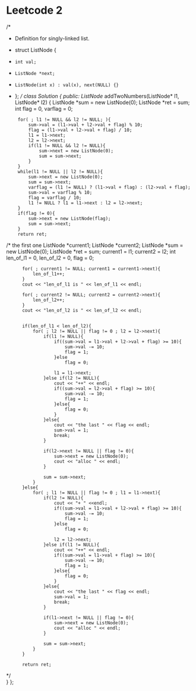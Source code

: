 # Leetcode 2
  /*
   * Definition for singly-linked list.
   * struct ListNode {
   *     int val;
   *     ListNode *next;
   *     ListNode(int x) : val(x), next(NULL) {}
   * };
   */
  class Solution {
  public:
      ListNode* addTwoNumbers(ListNode* l1, ListNode* l2) {
          ListNode *sum = new ListNode(0);
          ListNode *ret = sum;
          int flag = 0, varflag = 0;

          for( ; l1 != NULL && l2 != NULL; ){
              sum->val = (l1->val + l2->val + flag) % 10;
              flag = (l1->val + l2->val + flag) / 10;
              l1 = l1->next;
              l2 = l2->next;
              if(l1 != NULL && l2 != NULL){
                  sum->next = new ListNode(0);
                  sum = sum->next;
              }
          }
          while(l1 != NULL || l2 != NULL){
              sum->next = new ListNode(0);
              sum = sum->next;
              varflag = (l1 != NULL) ? (l1->val + flag) : (l2->val + flag);
              sum->val = varflag % 10;
              flag = varflag / 10;
              l1 != NULL ? l1 = l1->next : l2 = l2->next;            
          }
          if(flag != 0){
              sum->next = new ListNode(flag);
              sum = sum->next;
          }
          return ret;        

  /* the first one
          ListNode *current1;
          ListNode *current2;
          ListNode *sum = new ListNode(0);
          ListNode *ret = sum;
          current1 = l1;
          current2 = l2;
          int len_of_l1 = 0, len_of_l2 = 0, flag = 0;


          for( ; current1 != NULL; current1 = current1->next){
              len_of_l1++;
          }
          cout << "len_of_l1 is " << len_of_l1 << endl;

          for( ; current2 != NULL; current2 = current2->next){
              len_of_l2++;
          }
          cout << "len_of_l2 is " << len_of_l2 << endl;


          if(len_of_l1 < len_of_l2){
              for( ; l2 != NULL || flag != 0 ; l2 = l2->next){
                  if(l1 != NULL){
                      if((sum->val = l1->val + l2->val + flag) >= 10){
                          sum->val -= 10;
                          flag = 1;
                      }else
                          flag = 0;

                      l1 = l1->next;
                  }else if(l2 != NULL){
                      cout << "++" << endl;
                      if((sum->val = l2->val + flag) >= 10){
                          sum->val -= 10;
                          flag = 1;
                      }else{
                          flag = 0;
                      }
                  }else{
                      cout << "the last " << flag << endl;
                      sum->val = 1;
                      break;
                  }

                  if(l2->next != NULL || flag != 0){
                      sum->next = new ListNode(0);
                      cout << "alloc " << endl;
                  }

                  sum = sum->next;
              }
          }else{
              for( ; l1 != NULL || flag != 0 ; l1 = l1->next){
                  if(l2 != NULL){
                      cout << "+ " <<endl;
                      if((sum->val = l1->val + l2->val + flag) >= 10){
                          sum->val -= 10;
                          flag = 1;
                      }else
                          flag = 0;

                      l2 = l2->next;
                  }else if(l1 != NULL){
                      cout << "++" << endl;
                      if((sum->val = l1->val + flag) >= 10){
                          sum->val -= 10;
                          flag = 1;
                      }else{
                          flag = 0;
                      }
                  }else{
                      cout << "the last " << flag << endl;
                      sum->val = 1;
                      break;
                  }

                  if(l1->next != NULL || flag != 0){
                      sum->next = new ListNode(0);
                      cout << "alloc " << endl;
                  }

                  sum = sum->next;
              }
          }

          return ret;

  */      
      }
  };
